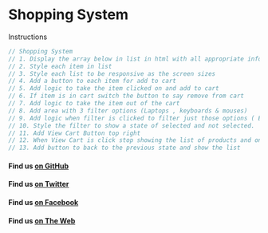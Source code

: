 # Shopping System

Instructions
```javascript
// Shopping System
// 1. Display the array below in list in html with all appropriate information provided (NOTE MUST BE DONE DYNAMICALLY )
// 2. Style each item in list
// 3. Style each list to be responsive as the screen sizes
// 4. Add a button to each item for add to cart
// 5. Add logic to take the item clicked on and add to cart
// 6. If item is in cart switch the button to say remove from cart
// 7. Add logic to take the item out of the cart
// 8. Add area with 3 filter options (Laptops , keyboards & mouses)
// 9. Add logic when filter is clicked to filter just those options ( EX 2 options click show all of those items)
// 10. Style the filter to show a state of selected and not selected.
// 11. Add View Cart Button top right
// 12. When View Cart is click stop showing the list of products and only show the items in the cart
// 13. Add button to back to the previous state and show the list
```

#### Find us [on GitHub](https://github.com/GreenPioneer)
#### Find us [on Twitter](https://twitter.com/greenpioneerdev)
#### Find us [on Facebook](https://www.facebook.com/Green-Pioneer-Solutions-1023752974341910)
#### Find us [on The Web](http://greenpioneersolutions.com/)